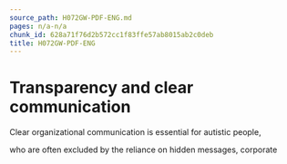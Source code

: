 ```yaml
---
source_path: H072GW-PDF-ENG.md
pages: n/a-n/a
chunk_id: 628a71f76d2b572cc1f83ffe57ab8015ab2c0deb
title: H072GW-PDF-ENG
---
```

# Transparency and clear communication

Clear organizational communication is essential for autistic people,

who are often excluded by the reliance on hidden messages, corporate
